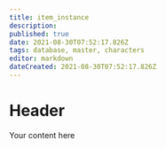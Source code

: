 ```yaml
---
title: item_instance
description: 
published: true
date: 2021-08-30T07:52:17.826Z
tags: database, master, characters
editor: markdown
dateCreated: 2021-08-30T07:52:17.826Z
---
```


# Header
Your content here